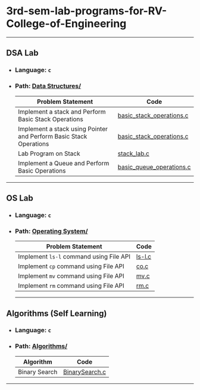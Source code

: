 # 3rd-sem-lab-programs-for-RV-College-of-Engineering

<hr>

## DSA Lab<br/>

- ### Language: `c`<br/>
- ### Path: [Data Structures/](https://github.com/Prajwalprakash3722/3rd-sem-lab-programs-for-RV-College-of-Engineering/tree/bd3007926e6e3cece19fec35207fdf4918197e0d/Data%20Structures)<br/>

  | Problem Statement                                                  | Code                                                                                                                                                                                                            |
  | ------------------------------------------------------------------ | --------------------------------------------------------------------------------------------------------------------------------------------------------------------------------------------------------------- |
  | Implement a stack and Perform Basic Stack Operations               | [basic_stack_operations.c](https://github.com/Prajwalprakash3722/3rd-sem-lab-programs-for-RV-College-of-Engineering/blob/20b1d467ab98335d945e660c4971031750b2fee7/Data%20Structures/basic_stack_operations.c)   |
  | Implement a stack using Pointer and Perform Basic Stack Operations | [basic_stack_operations.c](https://github.com/Prajwalprakash3722/3rd-sem-lab-programs-for-RV-College-of-Engineering/blob/20b1d467ab98335d945e660c4971031750b2fee7/Data%20Structures/pointer_stack_operations.c) |
  | Lab Program on Stack                                               | [stack_lab.c](https://github.com/Prajwalprakash3722/3rd-sem-lab-programs-for-RV-College-of-Engineering/blob/bd3007926e6e3cece19fec35207fdf4918197e0d/Data%20Structures/stack_lab.c)                             |
  | Implement a Queue and Perform Basic Operations                     | [basic_queue_operations.c](https://github.com/Prajwalprakash3722/3rd-sem-lab-programs-for-RV-College-of-Engineering/blob/bd3007926e6e3cece19fec35207fdf4918197e0d/Data%20Structures/basic_queue_operations.c)   |

<hr>

## OS Lab<br/>

- ### Language: `c`<br/>
- ### Path: [Operating System/](https://github.com/Prajwalprakash3722/3rd-sem-lab-programs-for-RV-College-of-Engineering/tree/bd3007926e6e3cece19fec35207fdf4918197e0d/Operating%20System)<br/>

  | Problem Statement                       | Code                                                                                                                                     |
  | --------------------------------------- | ---------------------------------------------------------------------------------------------------------------------------------------- |
  | Implement `ls-l` command using File API | [ls-l.c](https://github.com/Prajwalprakash3722/3rd-sem-lab-programs-for-RV-College-of-Engineering/blob/master/Operating%20System/ls-l.c) |
  | Implement `cp` command using File API   | [co.c](https://github.com/Prajwalprakash3722/3rd-sem-lab-programs-for-RV-College-of-Engineering/blob/master/Operating%20System/cp.c)     |
  | Implement `mv` command using File API   | [mv.c](https://github.com/Prajwalprakash3722/3rd-sem-lab-programs-for-RV-College-of-Engineering/blob/master/Operating%20System/mv.c)     |
  | Implement `rm` command using File API   | [rm.c](https://github.com/Prajwalprakash3722/3rd-sem-lab-programs-for-RV-College-of-Engineering/blob/master/Operating%20System/rm.c)     |

  <hr>

## Algorithms (Self Learning)<br/>

- ### Language: `c`<br/>
- ### Path: [Algorithms/](https://github.com/Prajwalprakash3722/3rd-sem-lab-programs-for-RV-College-of-Engineering/tree/bd3007926e6e3cece19fec35207fdf4918197e0d/Algorithms)<br/>

  | Algorithm     | Code                                                                                                                                             |
  | ------------- | ------------------------------------------------------------------------------------------------------------------------------------------------ |
  | Binary Search | [BinarySearch.c](https://github.com/Prajwalprakash3722/3rd-sem-lab-programs-for-RV-College-of-Engineering/blob/master/Algorithms/BinarySearch.c) |

<hr>

